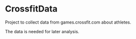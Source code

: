 # CrossfitData
Project to collect data from games.crossfit.com about athletes.

The data is needed for later analysis.

